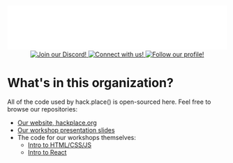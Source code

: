 <picture align="center">
  <source media="(prefers-color-scheme: dark)" srcset="https://raw.githubusercontent.com/hackplace-org/.github/main/dark_logo.svg" />
  <source media="(prefers-color-scheme: light)" srcset="https://raw.githubusercontent.com/hackplace-org/.github/main/light_logo.svg" />
  <img alt="hack.place() Logo" src="../dark_logo.svg" />
</picture>

<div align="center">
  <a href="https://discord.com/invite/YTZdFWgR6V">
    <img alt="Join our Discord!" src="https://img.shields.io/badge/join%20our%20discord!-5865f2?style=for-the-badge&logo=discord&logoColor=white" />
  </a>
  <a href="https://www.linkedin.com/company/hack-place/">
    <img alt="Connect with us!" src="https://img.shields.io/badge/connect%20with%20us!-0a66c2?style=for-the-badge&logo=linkedin&logoColor=white" />
  </a>
  <a href="https://www.instagram.com/hackplace_org/">
    <img alt="Follow our profile!" src="https://img.shields.io/badge/follow our profile!-e4405f?style=for-the-badge&logo=instagram&logoColor=white" />
  </a>
</div>

# What's in this organization?

All of the code used by hack.place() is open-sourced here. Feel free to browse our repositories:

- [Our website, hackplace.org](https://github.com/hackplace-org/hackplace.org)
- [Our workshop presentation slides](https://github.com/hackplace-org/presentations)
- The code for our workshops themselves:
  - [Intro to HTML/CSS/JS](https://github.com/hackplace-org/weather-app)
  - [Intro to React](https://github.com/hackplace-org/cookie-clicker)
